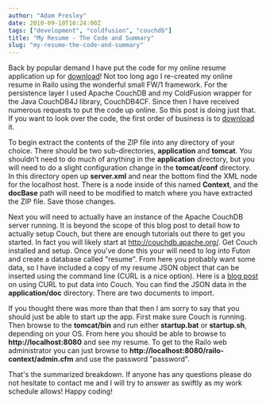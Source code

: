 ```yaml
---
author: "Adam Presley"
date: 2010-09-10T10:24:00Z
tags: ["development", "coldfusion", "couchdb"]
title: "My Resume - The Code and Summary"
slug: "my-resume-the-code-and-summary"
---
```


Back by popular demand I have put the code for my online resume
application up for [download](http://dl.dropbox.com/u/5726689/blog-downloads/resume.adampresley.com.zip)!
Not too long ago I re-created my online resume in Railo using the wonderful small FW/1 framework. For the
persistence layer I used Apache CouchDB and my ColdFusion wrapper for
the Java CouchDB4J library, CouchDB4CF. Since then I have received
numerous requests to put the code up online. So this post is doing just
that. If you want to look over the code, the first order of business is
to [download](http://dl.dropbox.com/u/5726689/blog-downloads/resume.adampresley.com.zip) it.

To begin extract the contents of the ZIP file into any directory of your
choice. There should be two sub-directories, **application** and
**tomcat**. You shouldn't need to do much of anything in the
**application** directory, but you will need to do a slight
configuration change in the **tomcat/conf** directory. In this
directory open up **server.xml** and near the bottom find the XML
node for the localhost host. There is a node inside of this named
**Context**, and the **docBase** path will need to be modified
to match where you have extracted the ZIP file. Save those changes.

Next you will need to actually have an instance of the Apache CouchDB
server running. It is beyond the scope of this blog post to detail how
to actually setup Couch, but there are enough tutorials out there to get
you started. In fact you will likely start at
<http://couchdb.apache.org/>. Get Couch installed and setup. Once you've
done this your will need to log into Futon and create a database called
"resume". From here you probably want some data, so I have included a
copy of my resume JSON object that can be inserted using the command
line (CURL is a nice option). Here is a [blog post](http://morethanseven.net/2007/12/11/using-curl-to-play-with-couchdb.html)
on using CURL to put data into Couch. You can find the JSON data in the
**application/doc** directory. There are two documents to import.

If you thought there was more than that then I am sorry to say that you
should just be able to start up the app. First make sure Couch is
running. Then browse to the **tomcat/bin** and run either
**startup.bat** or **startup.sh**, depending on your OS. From
here you should be able to browse to **http://localhost:8080** and
see my resume. To get to the Railo web administrator you can just browse
to **http://localhost:8080/railo-context/admin.cfm** and use the
password "password".

That's the summarized breakdown. If anyone has any questions please do
not hesitate to contact me and I will try to answer as swiftly as my
work schedule allows! Happy coding!
